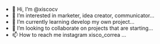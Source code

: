 - 👋 Hi, I’m @xiscocv
- 👀 I’m interested in marketer, idea creator, communicator...
- 🌱 I’m currently learning develop my own project...
- 💞️ I’m looking to collaborate on projects that are starting...
- 📫 How to reach me instagram xisco_correa ...

<!---
xiscocv/xiscocv is a ✨ special ✨ repository because its `README.md` (this file) appears on your GitHub profile.
You can click the Preview link to take a look at your changes.
--->
